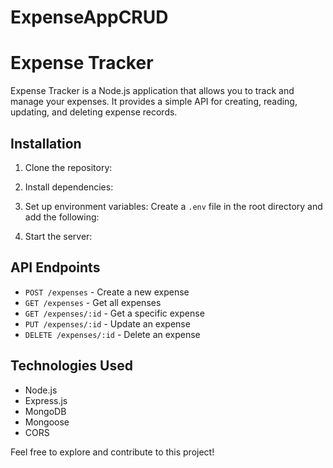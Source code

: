 # ExpenseAppCRUD
# Expense Tracker

Expense Tracker is a Node.js application that allows you to track and manage your expenses. It provides a simple API for creating, reading, updating, and deleting expense records.

## Installation

1. Clone the repository:

2. Install dependencies:

3. Set up environment variables:
Create a `.env` file in the root directory and add the following:


4. Start the server:


## API Endpoints

- `POST /expenses` - Create a new expense
- `GET /expenses` - Get all expenses
- `GET /expenses/:id` - Get a specific expense
- `PUT /expenses/:id` - Update an expense
- `DELETE /expenses/:id` - Delete an expense

## Technologies Used

- Node.js
- Express.js
- MongoDB
- Mongoose
- CORS

Feel free to explore and contribute to this project!
